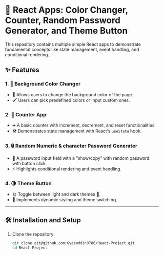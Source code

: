 # 🎨 React Apps: Color Changer, Counter, Random Password Generator, and Theme Button

This repository contains multiple simple React apps to demonstrate fundamental concepts like state management, event handling, and conditional rendering.

## ✨ Features

### 1. 🎨 Background Color Changer
- 🌈 Allows users to change the background color of the page.
- 🖌️ Users can pick predefined colors or input custom ones.

### 2. 🔢 Counter App
- ➕ A basic counter with increment, decrement, and reset functionalities.
- 🛠️ Demonstrates state management with React's `useState` hook.

### 3. 🔒 Random Numeric & character Password Generater
- 👀 A password input field with a "show/copy" with random password with button click.
- ⚡ Highlights conditional rendering and event handling.

### 4. 🌗 Theme Button
- 🌞 Toggle between light and dark themes 🌚.
- 🎨 Implements dynamic styling and theme switching.

---

## 🛠️ Installation and Setup

1. Clone the repository:
   ```bash
   git clone git@github.com:Gyasuddin0786/React-Project.git
   cd React-Project
